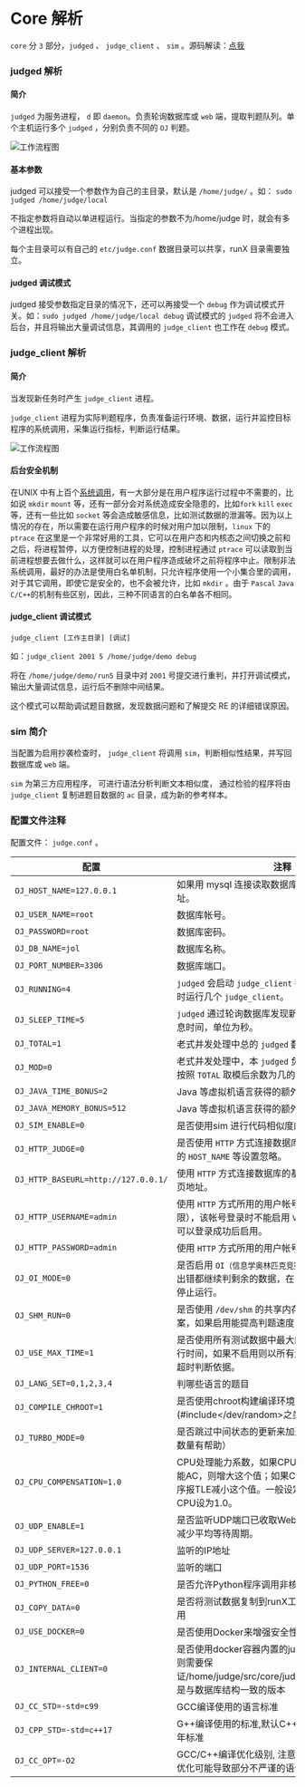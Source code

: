 # Core 解析

`core` 分 `3` 部分，`judged` 、 `judge_client` 、 `sim` 。源码解读：[点我](/Compostition-Code)

### judged 解析

#### 简介

`judged` 为服务进程， `d` 即 `daemon`。负责轮询数据库或 `web` 端，提取判题队列。单个主机运行多个 `judged` ，分别负责不同的 `OJ` 判题。

![工作流程图](images/work.jpg)

#### 基本参数

judged 可以接受一个参数作为自己的主目录，默认是 `/home/judge/` 。如： `sudo judged /home/judge/local`

不指定参数将自动以单进程运行。当指定的参数不为/home/judge 时，就会有多个进程出现。

每个主目录可以有自己的 `etc/judge.conf` 数据目录可以共享，runX 目录需要独立。

#### judged 调试模式

judged 接受参数指定目录的情况下，还可以再接受一个 `debug` 作为调试模式开关。如：`sudo judged /home/judge/local debug` 调试模式的 `judged` 将不会进入后台，并且将输出大量调试信息，其调用的 `judge_client` 也工作在 `debug` 模式。
### judge_client 解析

#### 简介

当发现新任务时产生 `judge_client` 进程。

`judge_client` 进程为实际判题程序，负责准备运行环境、数据，运行并监控目标程序的系统调用，采集运行指标，判断运行结果。

![工作流程图](images/work1.jpg)

#### 后台安全机制

在UNIX 中有上百个[系统调用](http://www.ibm.com/developerworks/cn/linux/kernel/syscall/part1/appendix.html)，有一大部分是在用户程序运行过程中不需要的，比如说 `mkdir` `mount` 等，还有一部分会对系统造成安全隐患的，比如`fork` `kill` `exec` 等，还有一些比如 `socket` 等会造成敏感信息，比如测试数据的泄漏等。因为以上情况的存在，所以需要在运行用户程序的时候对用户加以限制，`linux` 下的 `ptrace` 在这里是一个非常好用的工具，它可以在用户态和内核态之间切换之前和之后，将进程暂停，以方便控制进程的处理，控制进程通过 `ptrace` 可以读取到当前进程想要去做什么，这样就可以在用户程序造成破坏之前将程序中止。限制非法系统调用，最好的办法是使用白名单机制，只允许程序使用一个小集合里的调用，对于其它调用，即使它是安全的，也不会被允许，比如 `mkdir` 。由于 `Pascal` `Java` `C/C++`的机制有些区别，因此，三种不同语言的白名单各不相同。

#### judge_client 调试模式

`judge_client [工作主目录] [调试]`

如：`judge_client 2001 5 /home/judge/demo debug`

将在 `/home/judge/demo/run5` 目录中对 `2001` 号提交进行重判，并打开调试模式，输出大量调试信息，运行后不删除中间结果。

这个模式可以帮助调试题目数据，发现数据问题和了解提交 RE 的详细错误原因。

### sim 简介

当配置为启用抄袭检查时， `judge_client` 将调用 `sim`，判断相似性结果，并写回数据库或 `web` 端。

`sim` 为第三方应用程序， 可进行语法分析判断文本相似度， 通过检验的程序将由 `judge_client` 复制进题目数据的 `ac` 目录，成为新的参考样本。

### 配置文件注释

配置文件： `judge.conf` 。


配置                       |                      注释
-------------------------  |  ------------------------------------------
`OJ_HOST_NAME=127.0.0.1`   |  如果用 mysql 连接读取数据库，数据库的主机地址。
`OJ_USER_NAME=root`        |  数据库帐号。
`OJ_PASSWORD=root`         |  数据库密码。
`OJ_DB_NAME=jol`           |  数据库名称。
`OJ_PORT_NUMBER=3306`      |  数据库端口。
`OJ_RUNNING=4`             |  `judged` 会启动 `judge_client` 判题，这里规定最多同时运行几个 `judge_client`。
`OJ_SLEEP_TIME=5`          |  `judged` 通过轮询数据库发现新任务，轮询间隔的休息时间，单位为秒。
`OJ_TOTAL=1`               |  老式并发处理中总的 `judged` 数量。
`OJ_MOD=0`                 |  老式并发处理中，本 `judged` 负责处理 `solution_id` 按照 `TOTAL` 取模后余数为几的任务。
`OJ_JAVA_TIME_BONUS=2`     |  Java 等虚拟机语言获得的额外运行时间。
`OJ_JAVA_MEMORY_BONUS=512` |  Java 等虚拟机语言获得的额外内存。
`OJ_SIM_ENABLE=0`          |  是否使用sim 进行代码相似度的检测。
`OJ_HTTP_JUDGE=0`          |  是否使用 `HTTP` 方式连接数据库，如果启用，则前面的 `HOST_NAME` 等设置忽略。
`OJ_HTTP_BASEURL=http://127.0.0.1/`  |  使用 `HTTP` 方式连接数据库的基础地址，就是 `OJ` 的首页地址。
`OJ_HTTP_USERNAME=admin`   |  使用 `HTTP` 方式所用的用户帐号（`HTTP_JUDGE` 权限），该帐号登录时不能启用 `VCODE` 图形验证码，但可以登录成功后启用。
`OJ_HTTP_PASSWORD=admin`   |  使用 `HTTP` 方式所用的用户帐号的密码
`OJ_OI_MODE=0`             |  是否启用 `OI（信息学奥林匹克竞赛）` 模式，即无论是否出错都继续判剩余的数据，在 `ACM` 比赛中一旦出错就停止运行。
`OJ_SHM_RUN=0`             |  是否使用 `/dev/shm` 的共享内存虚拟磁盘来运行答案，如果启用能提高判题速度，但需要较多内存。
`OJ_USE_MAX_TIME=1`        |  是否使用所有测试数据中最大的运行时间作为最后运行时间，如果不启用则以所有测试数据的总时间作为超时判断依据。
`OJ_LANG_SET=0,1,2,3,4`    |  判哪些语言的题目
`OJ_COMPILE_CHROOT=1`      |  是否使用chroot构建编译环境，避免编译器攻击 (#include</dev/random>之类)
`OJ_TURBO_MODE=0`          |  是否跳过中间状态的更新来加速判题（对增加判题机数量有帮助）
`OJ_CPU_COMPENSATION=1.0`  |  CPU处理能力系数，如果CPU太快，应该TLE的程序能AC，则增大这个值；如果CPU太慢对应该AC的程序报TLE减小这个值。一般设定MIPS指数4000的CPU设为1.0。
`OJ_UDP_ENABLE=1`          |  是否监听UDP端口已收取Web端发送的新提交通知，减少平均等待周期。
`OJ_UDP_SERVER=127.0.0.1`  |  监听的IP地址
`OJ_UDP_PORT=1536`         |  监听的端口
`OJ_PYTHON_FREE=0`         |  是否允许Python程序调用非核心的三方库
`OJ_COPY_DATA=0`           |  是否将测试数据复制到runX工作目录中供被测程序使用
`OJ_USE_DOCKER=0`          |  是否使用Docker来增强安全性和判题效率
`OJ_INTERNAL_CLIENT=0`     |  是否使用docker容器内置的judge_client, 如果设0, 则需要保证/home/judge/src/core/judge_client/judge_client是与数据库结构一致的版本
`OJ_CC_STD=-std=c99`       |  GCC编译使用的语言标准
`OJ_CPP_STD=-std=c++17`    |  G++编译使用的标准,默认C++14,即CCF官方2021年标准
`OJ_CC_OPT=-O2`            |  GCC/C++编译优化级别, 注意在高版本的标准中O2优化可能导致部分不严谨的语句产生意想不到的结果

